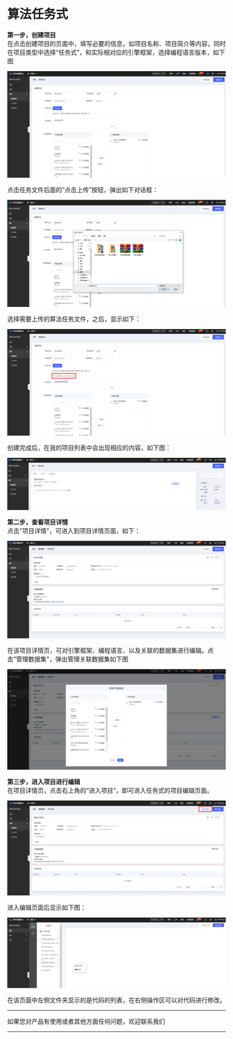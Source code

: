 # 算法任务式

**第一步，创建项目**  
在点击创建项目的页面中，填写必要的信息，如项目名称、项目简介等内容，同时在项目类型中选择“任务式”，和实际相对应的引擎框架，选择编程语言版本，如下图
  
![创建任务式项目](../../../../../image/AI-and-Machine-Learning/NeuFoundry/8.1.4/8.1.4.3/8.1.4.3.1/1.png)

点击任务文件后面的“点击上传”按钮，弹出如下对话框：

![上传文件](../../../../../image/AI-and-Machine-Learning/NeuFoundry/8.1.4/8.1.4.3/8.1.4.3.1/2.png)

选择需要上传的算法任务文件，之后，显示如下：

![确认上传](../../../../../image/AI-and-Machine-Learning/NeuFoundry/8.1.4/8.1.4.3/8.1.4.3.1/3.png)

创建完成后，在我的项目列表中会出现相应的内容，如下图：

![创建完成](../../../../../image/AI-and-Machine-Learning/NeuFoundry/8.1.4/8.1.4.3/8.1.4.3.1/4.png)

**第二步，查看项目详情**  
点击"项目详情"，可进入到项目详情页面，如下：
  
![查看详情1](../../../../../image/AI-and-Machine-Learning/NeuFoundry/8.1.4/8.1.4.3/8.1.4.3.1/5.png)

在该项目详情页，可对引擎框架、编程语言、以及关联的数据集进行编辑。点击"管理数据集"，弹出管理关联数据集如下图
  
  ![查看详情2](../../../../../image/AI-and-Machine-Learning/NeuFoundry/8.1.4/8.1.4.3/8.1.4.3.1/6.png)
  
  **第三步，进入项目进行编辑**  
在项目详情页，点击右上角的“进入项目”，即可进入任务式的项目编辑页面。

  ![编辑1](../../../../../image/AI-and-Machine-Learning/NeuFoundry/8.1.4/8.1.4.3/8.1.4.3.1/7.png)
  
进入编辑页面后显示如下图：
   
  ![编辑2](../../../../../image/AI-and-Machine-Learning/NeuFoundry/8.1.4/8.1.4.3/8.1.4.3.1/9.png)
  
在该页面中左侧文件夹显示的是代码的列表，在右侧操作区可以对代码进行修改。
  
  
  
 
  

---

如果您对产品有使用或者其他方面任何问题，欢迎联系我们

---